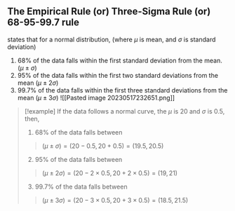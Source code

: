## The Empirical Rule (or) Three-Sigma Rule (or) 68-95-99.7 rule
states that for a normal distribution, (where $\mu$ is mean, and $\sigma$ is standard deviation)
1. 68% of the data falls within the first standard deviation from the mean. $(\mu \pm \sigma)$
2. 95% of the data falls within the first two standard deviations from the mean $(\mu \pm 2\sigma)$
3. 99.7% of the data falls within the first three standard deviations from the mean $(\mu \pm 3\sigma)$
![[Pasted image 20230517232651.png]]
> [!example]
> If the data follows a normal curve, the $\mu$ is 20 and $\sigma$ is 0.5, then,
> 1. 68% of the data falls between
> >   $(\mu \pm \sigma) = (20 - 0.5, 20 + 0.5) = (19.5, 20.5)$
> 2. 95% of the data falls between
> >   $(\mu \pm 2\sigma) = (20 - 2\times0.5, 20 + 2\times0.5) = (19, 21)$
> 3. 99.7% of the data falls between
> >   $(\mu \pm 3\sigma) = (20 - 3\times0.5, 20 + 3\times0.5) = (18.5, 21.5)$


